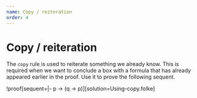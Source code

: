 ```yaml
---
name: Copy / reiteration
order: 4
---
```


# Copy / reiteration
The `copy` rule is used to reiterate something we already know. This is required when we want to conclude a box with a formula that has already appeared earlier in the proof. Use it to prove the following sequent.

!proof[sequent=|- p → (q → p)][solution=Using-copy.folke]